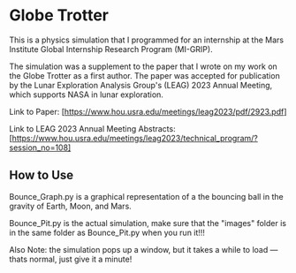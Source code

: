 # Globe Trotter

This is a physics simulation that I programmed for an internship at the Mars Institute Global Internship Research Program (MI-GRIP).

The simulation was a supplement to the paper that I wrote on my work on the Globe Trotter as a first author. The paper was accepted for publication by the Lunar Exploration Analysis Group's (LEAG) 2023 Annual Meeting, which supports NASA in lunar exploration.

Link to Paper: [https://www.hou.usra.edu/meetings/leag2023/pdf/2923.pdf]

Link to LEAG 2023 Annual Meeting Abstracts: [https://www.hou.usra.edu/meetings/leag2023/technical_program/?session_no=108]

## How to Use

Bounce_Graph.py is a graphical representation of a the bouncing ball in the gravity of Earth, Moon, and Mars.

Bounce_Pit.py is the actual simulation, make sure that the "images" folder is in the same folder as Bounce_Pit.py when you run it!!!

Also Note: the simulation pops up a window, but it takes a while to load — thats normal, just give it a minute!
